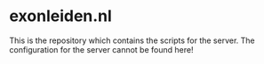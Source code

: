 # exonleiden.nl
This is the repository which contains the scripts for the server. The configuration for the server cannot be found here!
